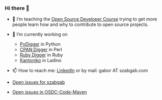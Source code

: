 ### Hi there 👋

- 🤔 I’m teaching the [Open Source Developer Course](https://osdc.code-maven.com/) trying to get more people learn how and why to contribute to open source projects.
- 🔭 I’m currently working on
  - [PyDigger](https://pydigger.com/) in Python
  - [CPAN Digger](https://cpan-digger.perlmaven.com/) in Perl
  - [Ruby Digger](https://ruby-digger.code-maven.com/) in Ruby
  - [Kantoniko](https://kantoniko.com/) in Ladino
- 📫 How to reach me: [LinkedIn](https://www.linkedin.com/in/szabgab/) or by mail: gabor AT szabgab.com


- [Open issues for szabgab](https://github.com/search?q=user%3Aszabgab%20state%3Aopen&type=issues)
- [Open issues in OSDC-Code-Maven](https://github.com/search?q=org%3AOSDC-Code-Maven%20state%3Aopen&type=issues)

<!--

Here are some ideas to get you started:
- 🤔 I’m looking for open source projects that would like to receive help in creating test, setting up linters, configuring CI (GitHub Actions) [see](https://code-maven.com/os)

- 👯 I am looking for people to do [remote pair programming sessions](https://code-maven.com/live) on Open Source projects.
- 🤔 I’m looking for help with ...
- 💬 Ask me about ...
- 😄 Pronouns: ...
- ⚡ Fun fact: ...
-->
